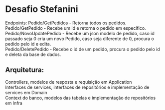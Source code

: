 # Desafio Stefanini

Endpoints:
Pedido/GetPedidos - Retorna todos os pedidos.<br>
Pedido/GetPedido - Recebe um id e retorna o pedido em específico.<br>
Pedido/NovoUpdatePedido - Recebe um json modelo de pedido, caso id passado seja 0 cria um novo Pedido, caso seja diferente de 0, procura o pedido pelo id e edita.<br>
Pedido/DeletePedido - Recebe o id de um pedido, procura o pedido pelo id e deleta da base de dados.<br>

## Arquitetura:
Controllers, modelos de resposta e requisição em Application<br>
Interfaces de services, interfaces de repositórios e implementação de services em Domain<br>
Context do banco, modelos das tabelas e implementação de repositórios em Infra<br>
